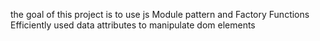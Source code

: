 the goal of this project is to use js Module pattern and Factory Functions
Efficiently used data attributes to manipulate dom elements

